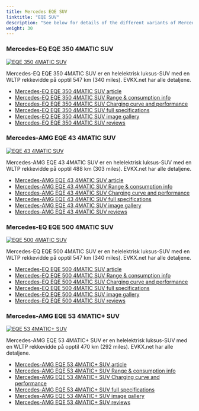 ```yaml
---
title: Mercedes EQE SUV
linktitle: "EQE SUV"
description: "See below for details of the different variants of Mercedes EQE SUV"
weight: 30
---
```

### Mercedes-EQ EQE 350 4MATIC SUV

<a href="/models/mercedes/eqe_suv/eqe_350_4matic_suv/"><img src="https://media.evkx.net/multimedia/models/mercedes/eqe_suv/eqe_350_4matic_suv/main_1_st.jpg" class="img-fluid" alt="EQE 350 4MATIC SUV" ></a>

Mercedes-EQ EQE 350 4MATIC SUV er en helelektrisk luksus-SUV med en WLTP rekkevidde på opptil 547 km (340 miles). EVKX.net har alle detaljene. 

- [Mercedes-EQ EQE 350 4MATIC SUV article](/models/mercedes/eqe_suv/eqe_350_4matic_suv/)
- [Mercedes-EQ EQE 350 4MATIC SUV Range & consumption info](/models/mercedes/eqe_suv/eqe_350_4matic_suv/rangeandconsumption)
- [Mercedes-EQ EQE 350 4MATIC SUV Charging curve and performance](/models/mercedes/eqe_suv/eqe_350_4matic_suv/chargingcurve)
- [Mercedes-EQ EQE 350 4MATIC SUV full specifications](/models/mercedes/eqe_suv/eqe_350_4matic_suv/specifications)
- [Mercedes-EQ EQE 350 4MATIC SUV image gallery](/models/mercedes/eqe_suv/eqe_350_4matic_suv/gallery)
- [Mercedes-EQ EQE 350 4MATIC SUV reviews](/models/mercedes/eqe_suv/eqe_350_4matic_suv/reviews)

### Mercedes-AMG EQE 43 4MATIC SUV

<a href="/models/mercedes/eqe_suv/eqe_43_4matic_suv/"><img src="https://media.evkx.net/multimedia/models/mercedes/eqe_suv/eqe_43_4matic_suv/main_1_st.jpg" class="img-fluid" alt="EQE 43 4MATIC SUV" ></a>

Mercedes-AMG EQE 43 4MATIC SUV er en helelektrisk luksus-SUV med en WLTP rekkevidde på opptil 488 km (303 miles). EVKX.net har alle detaljene. 

- [Mercedes-AMG EQE 43 4MATIC SUV article](/models/mercedes/eqe_suv/eqe_43_4matic_suv/)
- [Mercedes-AMG EQE 43 4MATIC SUV Range & consumption info](/models/mercedes/eqe_suv/eqe_43_4matic_suv/rangeandconsumption)
- [Mercedes-AMG EQE 43 4MATIC SUV Charging curve and performance](/models/mercedes/eqe_suv/eqe_43_4matic_suv/chargingcurve)
- [Mercedes-AMG EQE 43 4MATIC SUV full specifications](/models/mercedes/eqe_suv/eqe_43_4matic_suv/specifications)
- [Mercedes-AMG EQE 43 4MATIC SUV image gallery](/models/mercedes/eqe_suv/eqe_43_4matic_suv/gallery)
- [Mercedes-AMG EQE 43 4MATIC SUV reviews](/models/mercedes/eqe_suv/eqe_43_4matic_suv/reviews)

### Mercedes-EQ EQE 500 4MATIC SUV

<a href="/models/mercedes/eqe_suv/eqe_500_4matic_suv/"><img src="https://media.evkx.net/multimedia/models/mercedes/eqe_suv/eqe_500_4matic_suv/main_1_st.jpg" class="img-fluid" alt="EQE 500 4MATIC SUV" ></a>

Mercedes-EQ EQE 500 4MATIC SUV er en helelektrisk luksus-SUV med en WLTP rekkevidde på opptil 547 km (340 miles). EVKX.net har alle detaljene. 

- [Mercedes-EQ EQE 500 4MATIC SUV article](/models/mercedes/eqe_suv/eqe_500_4matic_suv/)
- [Mercedes-EQ EQE 500 4MATIC SUV Range & consumption info](/models/mercedes/eqe_suv/eqe_500_4matic_suv/rangeandconsumption)
- [Mercedes-EQ EQE 500 4MATIC SUV Charging curve and performance](/models/mercedes/eqe_suv/eqe_500_4matic_suv/chargingcurve)
- [Mercedes-EQ EQE 500 4MATIC SUV full specifications](/models/mercedes/eqe_suv/eqe_500_4matic_suv/specifications)
- [Mercedes-EQ EQE 500 4MATIC SUV image gallery](/models/mercedes/eqe_suv/eqe_500_4matic_suv/gallery)
- [Mercedes-EQ EQE 500 4MATIC SUV reviews](/models/mercedes/eqe_suv/eqe_500_4matic_suv/reviews)

### Mercedes-AMG EQE 53 4MATIC+ SUV

<a href="/models/mercedes/eqe_suv/eqe_53_4maticplus_suv/"><img src="https://media.evkx.net/multimedia/models/mercedes/eqe_suv/eqe_53_4maticplus_suv/main_1_st.jpg" class="img-fluid" alt="EQE 53 4MATIC+ SUV" ></a>

Mercedes-AMG EQE 53 4MATIC+ SUV er en helelektrisk luksus-SUV med en WLTP rekkevidde på opptil 470 km (292 miles). EVKX.net har alle detaljene. 

- [Mercedes-AMG EQE 53 4MATIC+ SUV article](/models/mercedes/eqe_suv/eqe_53_4maticplus_suv/)
- [Mercedes-AMG EQE 53 4MATIC+ SUV Range & consumption info](/models/mercedes/eqe_suv/eqe_53_4maticplus_suv/rangeandconsumption)
- [Mercedes-AMG EQE 53 4MATIC+ SUV Charging curve and performance](/models/mercedes/eqe_suv/eqe_53_4maticplus_suv/chargingcurve)
- [Mercedes-AMG EQE 53 4MATIC+ SUV full specifications](/models/mercedes/eqe_suv/eqe_53_4maticplus_suv/specifications)
- [Mercedes-AMG EQE 53 4MATIC+ SUV image gallery](/models/mercedes/eqe_suv/eqe_53_4maticplus_suv/gallery)
- [Mercedes-AMG EQE 53 4MATIC+ SUV reviews](/models/mercedes/eqe_suv/eqe_53_4maticplus_suv/reviews)

